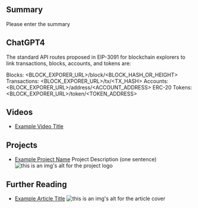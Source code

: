 ## Summary

Please enter the summary

## ChatGPT4

The standard API routes proposed in EIP-3091 for blockchain explorers to link transactions, blocks, accounts, and tokens are:

Blocks: <BLOCK_EXPORER_URL>/block/<BLOCK_HASH_OR_HEIGHT>
Transactions: <BLOCK_EXPORER_URL>/tx/<TX_HASH>
Accounts: <BLOCK_EXPORER_URL>/address/<ACCOUNT_ADDRESS>
ERC-20 Tokens: <BLOCK_EXPORER_URL>/token/<TOKEN_ADDRESS>

## Videos

- [Example Video Title](https://www.youtube.com/watch?v=TDGq4aeevgY)

## Projects

- [Example Project Name](https://xxxx.xxx/xxxxx) Project Description (one sentence) ![this is an img's alt for the project logo](https://xxxx.xxx/project-logo.xxx)

## Further Reading

- [Example Article Title](https://xxxx.xxx/xxxxx) ![this is an img's alt for the article cover](https://xxxx.xxx/article-cover.xxx)
